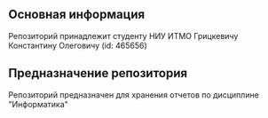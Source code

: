## Основная информация
Репозиторий принадлежит студенту НИУ ИТМО Грицкевичу Константину Олеговичу (id: 465656)
## Предназначение репозитория
Репозиторий предназначен для хранения отчетов по дисциплине "Информатика"
